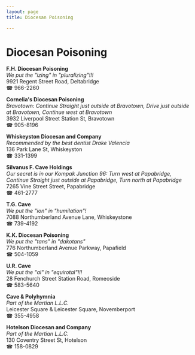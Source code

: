 ```yaml
---
layout: page 
title: Diocesan Poisoning

---
```



# Diocesan Poisoning


 **F.H. Diocesan Poisoning**  
_We put the "izing" in "pluralizing"!!!_  
9921 Regent Street Road, Deltabridge  
☎ 966-2260

**Cornelia's Diocesan Poisoning**  
_Bravotown: Continue Straight just outside at Bravotown, Drive just outside at Bravotown, Continue west at Bravotown_  
3932 Liverpool Street Station St, Bravotown  
☎ 905-8196

**Whiskeyston Diocesan and Company**  
_Recommended by the best dentist Drake Valencia_  
136 Park Lane St, Whiskeyston  
☎ 331-1399

**Silvanus F. Cave Holdings**  
_Our secret is in our Kompak 
Junction 96: Turn west at Papabridge, Continue Straight just outside at Papabridge, Turn north at Papabridge_  
7265 Vine Street Street, Papabridge  
☎ 461-2777

**T.G. Cave**  
_We put the "ion" in "humilation"!_  
7088 Northumberland Avenue Lane, Whiskeystone  
☎ 739-4192

**K.K. Diocesan Poisoning**  
_We put the "tans" in "dakotans"_  
776 Northumberland Avenue Parkway, Papafield  
☎ 504-1059

**U.R. Cave**  
_We put the "al" in "equirotal"!!!_  
28 Fenchurch Street Station Road, Romeoside  
☎ 583-5640

**Cave & Polyhymnia**  
_Part of the Martian L.L.C._  
Leicester Square & Leicester Square, Novemberport  
☎ 355-4958

**Hotelson Diocesan and Company**  
_Part of the Martian L.L.C._  
130 Coventry Street St, Hotelson  
☎ 158-0829

